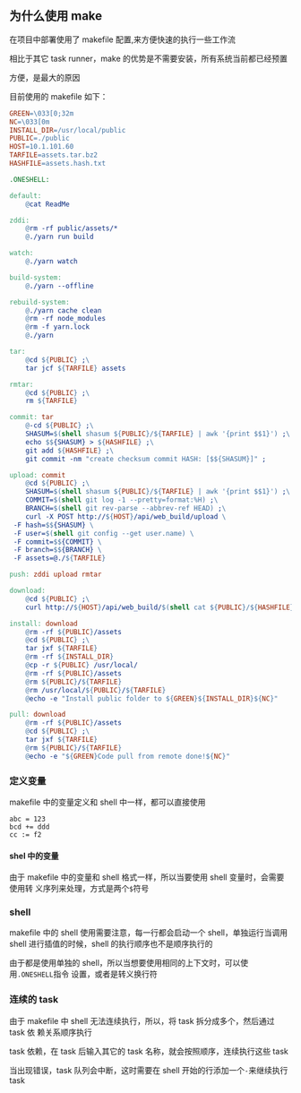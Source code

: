 ## 为什么使用 make

在项目中部署使用了 makefile 配置,来方便快速的执行一些工作流

相比于其它 task runner，make 的优势是不需要安装，所有系统当前都已经预置

方便，是最大的原因

目前使用的 makefile 如下：

```makefile
GREEN=\033[0;32m
NC=\033[0m
INSTALL_DIR=/usr/local/public
PUBLIC=./public
HOST=10.1.101.60
TARFILE=assets.tar.bz2
HASHFILE=assets.hash.txt

.ONESHELL:

default:
	@cat ReadMe

zddi:
	@rm -rf public/assets/*
	@./yarn run build

watch:
	@./yarn watch

build-system:
	@./yarn --offline

rebuild-system:
	@./yarn cache clean
	@rm -rf node_modules
	@rm -f yarn.lock
	@./yarn

tar:
	@cd ${PUBLIC} ;\
	tar jcf ${TARFILE} assets

rmtar:
	@cd ${PUBLIC} ;\
	rm ${TARFILE}

commit: tar
	@-cd ${PUBLIC} ;\
	SHASUM=$(shell shasum ${PUBLIC}/${TARFILE} | awk '{print $$1}') ;\
	echo $${SHASUM} > ${HASHFILE} ;\
	git add ${HASHFILE} ;\
	git commit -nm "create checksum commit HASH: [$${SHASUM}]" ;

upload: commit
	@cd ${PUBLIC} ;\
	SHASUM=$(shell shasum ${PUBLIC}/${TARFILE} | awk '{print $$1}') ;\
	COMMIT=$(shell git log -1 --pretty=format:%H) ;\
	BRANCH=$(shell git rev-parse --abbrev-ref HEAD) ;\
	curl -X POST http://${HOST}/api/web_build/upload \
 -F hash=$${SHASUM} \
 -F user=$(shell git config --get user.name) \
 -F commit=$${COMMIT} \
 -F branch=$${BRANCH} \
 -F assets=@./${TARFILE}

push: zddi upload rmtar

download:
	@cd ${PUBLIC} ;\
	curl http://${HOST}/api/web_build/$(shell cat ${PUBLIC}/${HASHFILE}) > ${TARFILE}

install: download
	@rm -rf ${PUBLIC}/assets
	@cd ${PUBLIC} ;\
	tar jxf ${TARFILE}
	@rm -rf ${INSTALL_DIR}
	@cp -r ${PUBLIC} /usr/local/
	@rm -rf ${PUBLIC}/assets
	@rm ${PUBLIC}/${TARFILE}
	@rm /usr/local/${PUBLIC}/${TARFILE}
	@echo -e "Install public folder to ${GREEN}${INSTALL_DIR}${NC}"

pull: download
	@rm -rf ${PUBLIC}/assets
	@cd ${PUBLIC} ;\
	tar jxf ${TARFILE}
	@rm ${PUBLIC}/${TARFILE}
	@echo -e "${GREEN}Code pull from remote done!${NC}"


```

### 定义变量

makefile 中的变量定义和 shell 中一样，都可以直接使用

```
abc = 123
bcd += ddd
cc := f2
```

#### shel 中的变量

由于 makefile 中的变量和 shell 格式一样，所以当要使用 shell 变量时，会需要使用转
义序列来处理，方式是两个`$`符号

### shell

makefile 中的 shell 使用需要注意，每一行都会启动一个 shell，单独运行当调用 shell
进行插值的时候，shell 的执行顺序也不是顺序执行的

由于都是使用单独的 shell，所以当想要使用相同的上下文时，可以使用`.ONESHELL`指令
设置，或者是转义换行符

### 连续的 task

由于 makefile 中 shell 无法连续执行，所以，将 task 拆分成多个，然后通过 task 依
赖关系顺序执行

task 依赖，在 task 后输入其它的 task 名称，就会按照顺序，连续执行这些 task

当出现错误，task 队列会中断，这时需要在 shell 开始的行添加一个`-`来继续执行 task
